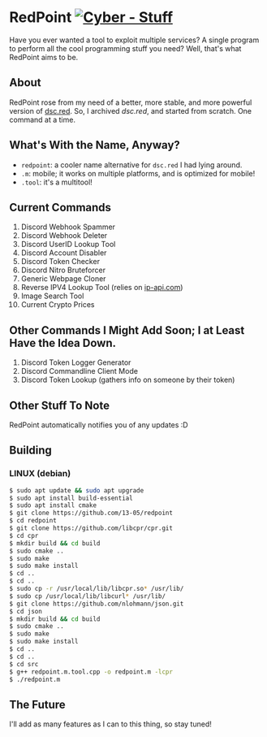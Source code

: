 # RedPoint [![Cyber - Stuff](https://img.shields.io/badge/Cyber-Stuff-indianred)](https://13-05.github.io)
Have you ever wanted a tool to exploit multiple services? A single program to perform all the cool programming stuff you need? Well, that's what RedPoint aims to be.

## About
RedPoint rose from my need of a better, more stable, and more powerful version of [dsc.red](https://github.com/13-05/discord.RED). So, I archived *dsc.red*, and started from scratch. One command at a time.

## What's With the Name, Anyway?
- `redpoint`: a cooler name alternative for `dsc.red` I had lying around.
- `.m`: mobile; it works on multiple platforms, and is optimized for mobile!
- `.tool`: it's a multitool!

## Current Commands
1) Discord Webhook Spammer
2) Discord Webhook Deleter
3) Discord UserID Lookup Tool
4) Discord Account Disabler
5) Discord Token Checker
6) Discord Nitro Bruteforcer
7) Generic Webpage Cloner
8) Reverse IPV4 Lookup Tool (relies on [ip-api.com](https://ip-api.com))
9) Image Search Tool
10) Current Crypto Prices

## Other Commands I Might Add Soon; I at Least Have the Idea Down.
1) Discord Token Logger Generator
2) Discord Commandline Client Mode
3) Discord Token Lookup (gathers info on someone by their token)

## Other Stuff To Note
RedPoint automatically notifies you of any updates :D

## Building
### LINUX (debian)
```bash
$ sudo apt update && sudo apt upgrade
$ sudo apt install build-essential
$ sudo apt install cmake
$ git clone https://github.com/13-05/redpoint
$ cd redpoint
$ git clone https://github.com/libcpr/cpr.git
$ cd cpr
$ mkdir build && cd build
$ sudo cmake ..
$ sudo make
$ sudo make install
$ cd ..
$ cd ..
$ sudo cp -r /usr/local/lib/libcpr.so* /usr/lib/
$ sudo cp /usr/local/lib/libcurl* /usr/lib/
$ git clone https://github.com/nlohmann/json.git
$ cd json
$ mkdir build && cd build
$ sudo cmake ..
$ sudo make
$ sudo make install
$ cd ..
$ cd ..
$ cd src
$ g++ redpoint.m.tool.cpp -o redpoint.m -lcpr
$ ./redpoint.m
```

## The Future
I'll add as many features as I can to this thing, so stay tuned!
